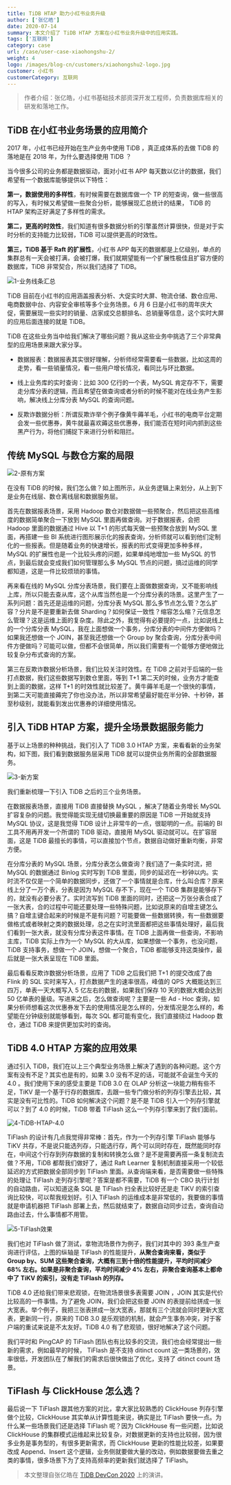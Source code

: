 ```yaml
---
title: TiDB HTAP 助力小红书业务升级
author: ['张亿皓']
date: 2020-07-14
summary: 本文介绍了 TiDB HTAP 方案在小红书业务升级中的应用实践。
tags: ['互联网']
category: case
url: /case/user-case-xiaohongshu-2/
weight: 4
logo: /images/blog-cn/customers/xiaohongshu2-logo.jpg
customer: 小红书
customerCategory: 互联网
---
```


>作者介绍：张亿皓，小红书基础技术部资深开发工程师，负责数据库相关的研发和落地工作。

## TiDB 在小红书业务场景的应用简介

2017 年，小红书已经开始在生产业务中使用 TiDB ，真正成体系的去做 TiDB 的落地是在 2018 年，为什么要选择使用 TiDB ？

当今很多公司的业务都是数据驱动，面对小红书 APP 每天数以亿计的数据，我们希望有一个数据库能够提供以下特性：

**第一，数据使用的多样性**，有时候需要在数据库做一个 TP 的短查询，做一些很高的写入，有时候又希望做一些聚合分析，能够展现汇总统计的结果， TiDB 的 HTAP 架构正好满足了多样性的需求。

**第二，更高的时效性**，我们知道有很多数据分析的引擎虽然计算很快，但是对于实时分析的支持能力比较弱，TiDB 可以提供更高的时效性。

**第三，TiDB 基于 Raft 的扩展性**，小红书 APP 每天的数据都是上亿级别，单点的集群总有一天会被打满，会被打爆，我们就期望能有一个扩展性极佳且扩容方便的数据库，TiDB 非常契合，所以我们选择了 TiDB。

![1-业务线条汇总](media/user-case-xiaohongshu-2/1-业务线条汇总.jpg)

TiDB 目前在小红书的应用涵盖报表分析、大促实时大屏、物流仓储、数仓应用、电商数据中台、内容安全审核等多个业务场景。6 月 6 日是小红书的周年庆大促，需要展现一些实时的销量、店家成交总额排名、总销量等信息，这个实时大屏的应用后面连接的就是 TiDB。

TiDB 在这些业务当中给我们解决了哪些问题？我从这些业务中挑选了三个非常典型的应用场景来跟大家分享。

- 数据报表：数据报表其实很好理解，分析师经常需要看一些数据，比如这周的走势，看一些销量情况，看一些用户增长情况，看同比与环比数据。

- 线上业务库的实时查询：比如 300 亿行的一个表，MySQL 肯定存不下，需要走分库分表的逻辑，而且希望在做查询或者分析的时候不能对在线业务产生影响，解决线上分库分表 MySQL 的查询问题。

- 反欺诈数据分析：所谓反欺诈举个例子像黄牛薅羊毛，小红书的电商平台定期会发一些优惠券，黄牛就最喜欢薅这些优惠券，我们能否在短时间内抓到这些黑产行为，将他们捕捉下来进行分析和阻拦。

## 传统 MySQL 与数仓方案的局限

![2-原有方案](media/user-case-xiaohongshu-2/2-原有方案.jpg)

在没有 TiDB 的时候，我们怎么做？如上图所示，从业务逻辑上来划分，从上到下是业务在线层、数仓离线层和数据服务层。

首先在数据报表场景，采用 Hadoop 数仓对数据做一些预聚合，然后把这些高维度的数据简单聚合一下放到 MySQL 里面再做查询。对于数据报表，会把 Hadoop 里面的数据通过 Hive 以 T+1 的形式每天做一些预聚合放到 MySQL 里面，再搭建一些 BI 系统进行图形展示化的报表查询，分析师就可以看到他们定制化的一些报表。但是随着业务的快速增长，报表的形式变得更加多种多样，MySQL 的扩展性也是一个比较头疼的问题，如果单纯地增加一些 MySQL 的节点，到最后就会变成我们如何管理那么多 MySQL 节点的问题，搞过运维的同学都知道，这是一件比较烦琐的事情。

再来看在线的 MySQL 分库分表场景，我们要在上面做数据查询，又不能影响线上库，所以只能去查从库，这个从库当然也是一个分库分表的场景。这里产生了一系列问题：首先还是运维的问题，分库分表 MySQL 那么多节点怎么管？怎么扩容？分片是不是要重新去做 Sharding？如何保证一致性？缩容怎么缩？元信息怎么管理？这是运维上面的复杂度。除此之外，我觉得有必要提的一点，比如说线上的一个分库分表 MySQL，我在上面想做一个事务，分库分表的中间件方便做吗？如果我还想做一个 JOIN，甚至我还想做一个 Group by 聚合查询，分库分表中间件方便做吗？可能可以做，但都不会很简单，所以我们需要有一个能够方便地做比较复杂分布式查询的方案。

第三在反欺诈数据分析场景，我们比较关注时效性。在 TiDB 之前对于后端的一些打点数据，我们这些数据写到数仓里面，等到 T+1 第二天的时候，业务方才能查到上面的数据，这样 T+1 的时效性就比较差了。黄牛薅羊毛是一个很快的事情，到第二天可能直接薅完了你也没办法，所以非常希望最好能在半分钟、十秒钟，甚至秒级别，就能看到发出优惠券的详细使用情况。

## 引入 TiDB HTAP 方案，提升全场景数据服务能力

基于以上场景的种种挑战，我们引入了 TiDB 3.0 HTAP 方案，来看看新的业务架构，如下图，我们看到数据服务层采用 TiDB 就可以提供业务所需的全部数据服务。

![3-新方案](media/user-case-xiaohongshu-2/3-新方案.jpg)

我们重新梳理一下引入 TiDB 之后的三个业务场景。

在数据报表场景，直接用 TiDB 直接替换 MySQL ，解决了随着业务增长 MySQL 扩容复杂的问题。我觉得能实现无缝切换最重要的原因是 TiDB 一开始就支持 MySQL 协议，这是我觉得 TiDB 设计上非常牛的一点，很聪明的一点。前端的 BI 工具不用再开发一个所谓的 TiDB 驱动，直接用 MySQL 驱动就可以。在扩容层面，这是 TiDB 最擅长的事情，可以直接加个节点，数据自动做好重新均衡，非常方便。

在分库分表的 MySQL 场景，分库分表怎么做查询？我们造了一条实时流，把 MySQL 的数据通过 Binlog 实时写到 TiDB 里面，同步的延迟在一秒钟以内。实时流不仅仅是一个简单的数据同步，还做了一个事情就是合库，什么叫合库？原来线上分了一万个表，分表是因为 MySQL 存不下，现在一个 TiDB 集群是能够存下的，就没有必要分表了。实时流写到 TiDB 里面的同时，还把这一万张分表合成了一张大表，合的过程中可能还要处理一些特殊问题，比如说原来的自增主键怎么搞？自增主键合起来的时候是不是有问题？可能要做一些数据转换，有一些数据要做格式或者映射之类的数据处理，总之在实时流里面都把这些事情处理好，最后我们看到一张大表，就没有分库分表这件事情。在 TiDB 上面再做一些查询，不影响主库，TiDB 实际上作为一个 MySQL 的大从库，如果想做一个事务，也没问题，TiDB 支持事务，想做一个 JOIN，想做一个聚合，TiDB 都能够支持这类操作，最后就是一张大表呈现在 TiDB 里面。

最后看看反欺诈数据分析场景，应用了 TiDB 之后我们把 T+1 的提交改成了由 Flink 的 SQL 实时来写入，打点数据产生的速率很高，峰值的 QPS 大概能达到三四万，单表一天大概写入 5 亿左右的数据，如果我们保存 10 天的数据大概会达到 50 亿单表的量级。写进来之后，怎么做查询呢？主要是一些 Ad - Hoc 查询，如果分析师想看这次优惠券发下去的使用情况是怎么样的，分发情况是怎么样的，希望能在分钟级别就能够看到，每次 SQL 都可能有变化，我们直接绕过 Hadoop 数仓，通过 TiDB 来提供更加实时的查询。

## TiDB 4.0 HTAP 方案的应用效果

通过引入 TiDB，我们在以上三个典型业务场景上解决了遇到的各种问题。这个方案有没有不足？其实也是有的，如果 3.0 没有不足的话，可能就不会诞生今天的 4.0 。我们使用下来的感受主要是 TiDB 3.0 在 OLAP 分析这一块能力稍有些不足，TiKV 是一个基于行存的数据库，去跟一些专门做分析的列存引擎去比较，其实是没有可比性的。TiDB 如何解决这个问题？是不是 TiDB 引入一个列存引擎就可以？到了 4.0 的时候，TiDB 带着 TiFlash 这么一个列存引擎来到了我们面前。

![4-TiDB-HTAP-4.0](media/user-case-xiaohongshu-2/4-TiDB-HTAP-4.0.jpg)

TiFlash 的设计有几点我觉得非常棒：首先，作为一个列存引擎 TiFlash 能够与 TiKV 共存，不是说只能选列存，只能选行存，两个可以同时存在，既然能同时存在，中间这个行存到列存数据的复制和转换怎么做？是不是需要再搭一条复制流去做？不用，TiDB 都帮我们做好了，通过 Raft Learner 复制机制直接采用一个较低延迟的方式把数据全部同步到 TiFlash 里面。从查询端来看，是否需要做一些特殊的处理让 TiFlash 走列存引擎呢？答案是都不需要，TiDB 有一个 CBO 执行计划的自动路由，可以知道这条 SQL 是 TiFlash 扫全表比较好还是走 TiKV 的索引查询比较快，可以帮我规划好。引入 TiFlash 的运维成本是非常低的，我要做的事情就是申请机器把 TiFlash 部署上去，然后就结束了，数据自动同步过去，查询自动路由过去，什么事情都不用管。

![5-TiFlash效果](media/user-case-xiaohongshu-2/5-TiFlash效果.jpg)

我们也对 TiFlash 做了测试，拿物流场景作为例子，我们对其中的 393 条生产查询进行评估，上图的纵轴是 TiFlash 的性能提升，**从聚合查询来看，类似于 Group by、SUM 这些聚合查询，大概有三到十倍的性能提升，平均时间减少 68% 左右。如果是非聚合查询，平均时间减少 4% 左右，非聚合查询基本上都命中了 TiKV 的索引，没有走 TiFlash 的列存。**

TiDB  4.0 还给我们带来悲观锁，在物流场景很多表需要 JOIN ，JOIN 其实是代价比较高的一件事情。为了避免 JOIN，我们会把这些要 JOIN 的表提前给拼成一张大宽表。举个例子，我把三张表拼成一张大宽表，那就有三个流就会同时更新大宽表，更新同一行，原来的 TiDB 3.0 是乐观锁的机制，就会产生事务冲突，对于客户端的重试来说是不太友好。TiDB  4.0 有了悲观锁，很好地解决了这个问题。

我们平时和 PingCAP 的 TiFlash 团队也有比较多的交流，我们也会经常提出一些新的需求，例如最早的时候， TiFlash 是不支持 ditinct count 这一类场景的，效率很低，开发团队在了解我们的需求后很快做出了优化，支持了 ditinct count 场景。

## TiFlash 与 ClickHouse 怎么选？

最后说一下 TiFlash 跟其他方案的对比，拿大家比较熟悉的 ClickHouse 列存引擎做个比较，ClickHouse 其实单从计算性能来说，确实是比 TiFlash 要快一点。为什么某一些场景我们还是选择 TiFlash 呢？因为 ClickHouse 有一些问题，比如说 ClickHouse 的集群模式运维起来比较复杂，对数据更新的支持也比较弱，因为很多业务是事务型的，有很多更新需求，而 ClickHouse 更新的性能比较差，如果要改成 Append、Insert 这个逻辑，业务侧就要做大量的改动，例如数据要做去重之类的事情，很多场景下为了支持高频率的更新我们就选择了 TiFlash。

>本文整理自张亿皓在 [TiDB DevCon 2020](https://pingcap.com/community-cn/devcon2020/) 上的演讲。
